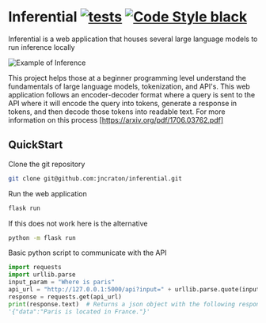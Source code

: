 Inferential [![tests](https://github.com/jncraton/inferential/actions/workflows/unit-tests.yml/badge.svg)](https://github.com/jncraton/inferential/actions/workflows/unit-tests.yml)
[![Code Style black](https://img.shields.io/badge/code%20style-black-000000.svg)](https://github.com/psf/black)
===========

Inferential is a web application that houses several large language models to run inference locally

![Example of Inference](media/inferenceExample2.gif)

This project helps those at a beginner programming level understand the fundamentals of large language models, tokenization, and API's. This web application follows an encoder-decoder format where a query is sent to the API where it will encode the query into tokens, generate a response in tokens, and then decode those tokens into readable text. For more information on this process [https://arxiv.org/pdf/1706.03762.pdf]


QuickStart
----------

Clone the git repository

```sh
git clone git@github.com:jncraton/inferential.git
```

Run the web application

```sh
flask run
```

If this does not work here is the alternative

```sh
python -m flask run
```

Basic python script to communicate with the API

```python 
import requests
import urllib.parse
input_param = "Where is paris"
api_url = "http://127.0.0.1:5000/api?input=" + urllib.parse.quote(input_param)
response = requests.get(api_url)
print(response.text)  # Returns a json object with the following response
'{"data":"Paris is located in France."}'
```
